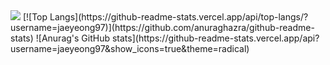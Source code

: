 <img src="https://capsule-render.vercel.app/api?type=wave&color=auto&height=300&section=header&text=capsule%20render&fontSize=90" />
[![Top Langs](https://github-readme-stats.vercel.app/api/top-langs/?username=jaeyeong97)](https://github.com/anuraghazra/github-readme-stats)
![Anurag's GitHub stats](https://github-readme-stats.vercel.app/api?username=jaeyeong97&show_icons=true&theme=radical)
